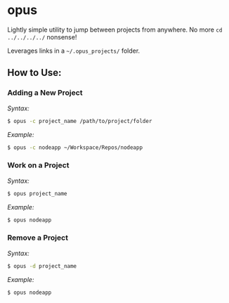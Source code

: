 # opus

Lightly simple utility to jump between projects from anywhere. No more `cd ../../../../` nonsense!

Leverages links in a `~/.opus_projects/` folder.

## How to Use:

### Adding a New Project

*Syntax:*
```bash
$ opus -c project_name /path/to/project/folder
```

*Example:*
```bash
$ opus -c nodeapp ~/Workspace/Repos/nodeapp
```

### Work on a Project

*Syntax:*
```bash
$ opus project_name
```

*Example:*
```bash
$ opus nodeapp
```

### Remove a Project

*Syntax:*
```bash
$ opus -d project_name
```

*Example:*
```bash
$ opus nodeapp
```
